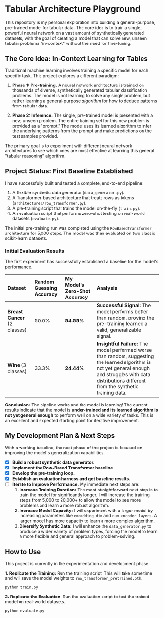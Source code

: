 # Tabular Architecture Playground

This repository is my personal exploration into building a general-purpose, pre-trained model for tabular data. The core idea is to train a single, powerful neural network on a vast amount of synthetically generated datasets, with the goal of creating a model that can solve new, unseen tabular problems "in-context" without the need for fine-tuning.

## The Core Idea: In-Context Learning for Tables

Traditional machine learning involves training a specific model for each specific task. This project explores a different paradigm:

1.  **Phase 1: Pre-training.** A neural network architecture is trained on thousands of diverse, synthetically generated tabular classification problems. The model is not learning to solve any single problem, but rather learning a general-purpose *algorithm* for how to deduce patterns from tabular data.

2.  **Phase 2: Inference.** The single, pre-trained model is presented with a new, unseen problem. The entire training set for this new problem is provided as a "prompt." The model uses its learned algorithm to infer the underlying patterns from the prompt and make predictions on the test samples provided.

The primary goal is to experiment with different neural network architectures to see which ones are most effective at learning this general "tabular reasoning" algorithm.

## Project Status: First Baseline Established

I have successfully built and tested a complete, end-to-end pipeline:
1.  A flexible synthetic data generator (`data_generator.py`).
2.  A Transformer-based architecture that treats rows as tokens (`architectures/row_transformer.py`).
3.  A pre-training script that trains the model on-the-fly (`train.py`).
4.  An evaluation script that performs zero-shot testing on real-world datasets (`evaluate.py`).

The initial pre-training run was completed using the `RowBasedTransformer` architecture for 5,000 steps. The model was then evaluated on two classic scikit-learn datasets.

### Initial Evaluation Results

The first experiment has successfully established a baseline for the model's performance.

| Dataset | Random Guessing Accuracy | **My Model's Zero-Shot Accuracy** | Analysis |
| :--- | :--- | :--- | :--- |
| **Breast Cancer** (2 classes) | 50.0% | **54.55%** | **Successful Signal:** The model performs better than random, proving the pre-training learned a valid, generalizable signal. |
| **Wine** (3 classes) | 33.3% | **24.44%** | **Insightful Failure:** The model performed worse than random, suggesting the learned algorithm is not yet general enough and struggles with data distributions different from the synthetic training data. |

**Conclusion:** The pipeline works and the model is learning! The current results indicate that the model is **under-trained and its learned algorithm is not yet general enough** to perform well on a wide variety of tasks. This is an excellent and expected starting point for iterative improvement.

## My Development Plan & Next Steps

With a working baseline, the next phase of the project is focused on improving the model's generalization capabilities.

-   [x] **Build a robust synthetic data generator.**
-   [x] **Implement the Row-Based Transformer baseline.**
-   [x] **Develop the pre-training loop.**
-   [x] **Establish an evaluation harness and get baseline results.**
-   [ ] **Iterate to Improve Performance.** My immediate next steps are:
    1.  **Increase Training Duration:** The most straightforward next step is to train the model for significantly longer. I will increase the training steps from 5,000 to 20,000+ to allow the model to see more problems and learn a more robust algorithm.
    2.  **Increase Model Capacity:** I will experiment with a larger model by increasing parameters like `embedding_dim` and `num_encoder_layers`. A larger model has more capacity to learn a more complex algorithm.
    3.  **Diversify Synthetic Data:** I will enhance the `data_generator.py` to produce a wider variety of problem types, forcing the model to learn a more flexible and general approach to problem-solving.

## How to Use

This project is currently in the experimentation and development phase.

**1. Replicate the Training:**
Run the training script. This will take some time and will save the model weights to `row_transformer_pretrained.pth`.
```bash
python train.py
```

**2. Replicate the Evaluation:**
Run the evaluation script to test the trained model on real-world datasets.
```bash
python evaluate.py
```